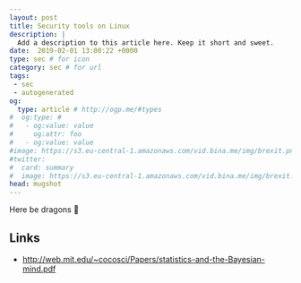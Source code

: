 ```yaml
---
layout: post
title: Security tools on Linux
description: |
  Add a description to this article here. Keep it short and sweet.
date:  2019-02-01 13:00:22 +0000
type: sec # for icon
category: sec # for url
tags:
 - sec
 - autogenerated
og:
  type: article # http://ogp.me/#types
#  og:type: # 
#   - og:value: value
#     og:attr: foo
#   - og:value: value
#image: https://s3.eu-central-1.amazonaws.com/vid.bina.me/img/brexit.png
#twitter:
#  card: summary
#  image: https://s3.eu-central-1.amazonaws.com/vid.bina.me/img/brexit.png
head: mugshot
---
```

Here be dragons :dragon:

## Links

- http://web.mit.edu/~cocosci/Papers/statistics-and-the-Bayesian-mind.pdf
